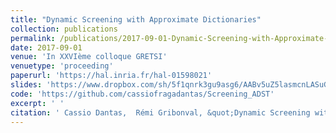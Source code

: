 ```yaml
---
title: "Dynamic Screening with Approximate Dictionaries"
collection: publications
permalink: /publications/2017-09-01-Dynamic-Screening-with-Approximate-Dictionaries
date: 2017-09-01
venue: 'In XXVIème colloque GRETSI'
venuetype: 'proceeding'
paperurl: 'https://hal.inria.fr/hal-01598021'
slides: 'https://www.dropbox.com/sh/5f1qnrk3gu9asg6/AABv5uZ5lasmcnLASuGwpVM4a?preview=2017_Screening_GRETSI.pdf'
code: 'https://github.com/cassiofragadantas/Screening_ADST'
excerpt: ' '
citation: ' Cassio Dantas,  Rémi Gribonval, &quot;Dynamic Screening with Approximate Dictionaries.&quot; In XXVIème colloque GRETSI, 2017.'
---
```

